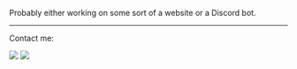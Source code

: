 Probably either working on some sort of a website or a Discord bot.

<hr>

Contact me:

<a href="mailto:krista@veske.ee"><img src="https://raw.githubusercontent.com/MikeCodesDotNET/ColoredBadges/master/png/social/email_me.png"/></a>
<a href="https://www.linkedin.com/in/krista-veske/" target="_blank"><img src="https://raw.githubusercontent.com/MikeCodesDotNET/ColoredBadges/master/png/social/linkedin.png"/></a>
